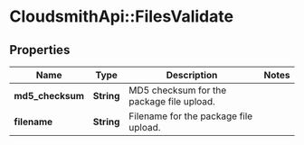 # CloudsmithApi::FilesValidate

## Properties
Name | Type | Description | Notes
------------ | ------------- | ------------- | -------------
**md5_checksum** | **String** | MD5 checksum for the package file upload. | 
**filename** | **String** | Filename for the package file upload. | 


